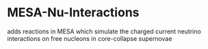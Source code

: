 # MESA-Nu-Interactions
adds reactions in MESA which simulate the charged current neutrino interactions on free nucleons in core-collapse supernovae
